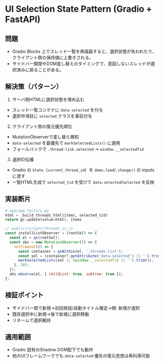 # UI Selection State Pattern (Gradio + FastAPI)

## 問題
- Gradio Blocks 上でスレッド一覧を再描画すると、選択状態が失われたり、クライアント側の保持値に上書きされる。
- サイドバー開閉やDOM差し替えのタイミングで、意図しないスレッドが選択済みに戻ることがある。

## 解決策（パターン）
1) サーバ側HTMLに選択状態を埋め込む
- スレッド一覧コンテナに `data-selected` を付与
- 選択中項目に `selected` クラスを事前付与

2) クライアント側の復元優先順位
- MutationObserverで差し替え検知
- `data-selected` を最優先で `markSelectedLists()` に適用
- フォールバックで `.thread-link.selected` → `window.__selectedTid`

3) 選択ID伝播
- Gradio の `State`（`current_thread_id`）を `demo.load`/`.change()` の inputs に渡す
- 一覧HTML生成で `selected_tid` を受けて `data-selected`/`selected` を反映

## 実装断片
```python
# app/app_factory.py
html = _build_threads_html(items, selected_tid)
return gr.update(value=html), items
```

```js
// public/scripts/threads_ui.js
const installListObserver = (rootSel) => {
  const el = qs(rootSel);
  const obs = new MutationObserver(() => {
    setTimeout(() => {
      const container = qsWithin(el, '.threads-list');
      const sel = (container?.getAttribute('data-selected') || '').trim();
      markSelectedLists(sel || (window.__selectedTid || '').trim());
    }, 30);
  });
  obs.observe(el, { childList: true, subtree: true });
};
```

## 検証ポイント
- サイドバー閉で新規→初回発話/自動タイトル確定→開: 新規が選択
- 既存選択中に新規→後で新規に選択移動
- リネームで選択維持

## 適用範囲
- Gradio 固有のShadow DOM配下でも動作
- 他のUIフレームワークでも `data-selected` 優先の復元思想は再利用可能

